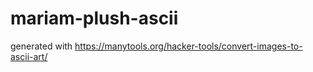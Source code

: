 # mariam-plush-ascii
generated with https://manytools.org/hacker-tools/convert-images-to-ascii-art/
